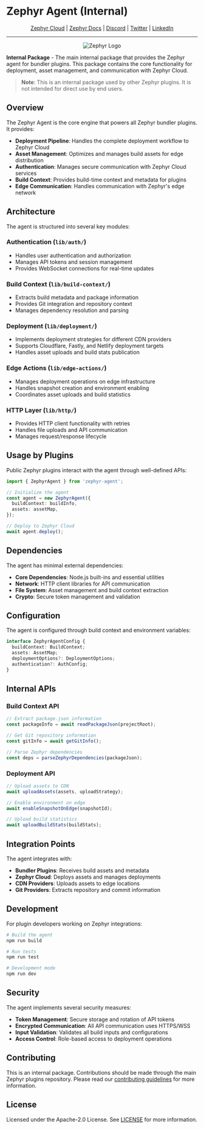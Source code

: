 # Zephyr Agent (Internal)

<div align="center">

[Zephyr Cloud](https://zephyr-cloud.io) | [Zephyr Docs](https://docs.zephyr-cloud.io) | [Discord](https://zephyr-cloud.io/discord) | [Twitter](https://x.com/ZephyrCloudIO) | [LinkedIn](https://www.linkedin.com/company/zephyr-cloud/)

<hr/>
<img src="https://cdn.prod.website-files.com/669061ee3adb95b628c3acda/66981c766e352fe1f57191e2_Opengraph-zephyr.png" alt="Zephyr Logo" />
</div>

**Internal Package** - The main internal package that provides the Zephyr agent for bundler plugins. This package contains the core functionality for deployment, asset management, and communication with Zephyr Cloud.

> **Note**: This is an internal package used by other Zephyr plugins. It is not intended for direct use by end users.

## Overview

The Zephyr Agent is the core engine that powers all Zephyr bundler plugins. It provides:

- **Deployment Pipeline**: Handles the complete deployment workflow to Zephyr Cloud
- **Asset Management**: Optimizes and manages build assets for edge distribution
- **Authentication**: Manages secure communication with Zephyr Cloud services
- **Build Context**: Provides build-time context and metadata for plugins
- **Edge Communication**: Handles communication with Zephyr's edge network

## Architecture

The agent is structured into several key modules:

### Authentication (`lib/auth/`)

- Handles user authentication and authorization
- Manages API tokens and session management
- Provides WebSocket connections for real-time updates

### Build Context (`lib/build-context/`)

- Extracts build metadata and package information
- Provides Git integration and repository context
- Manages dependency resolution and parsing

### Deployment (`lib/deployment/`)

- Implements deployment strategies for different CDN providers
- Supports Cloudflare, Fastly, and Netlify deployment targets
- Handles asset uploads and build stats publication

### Edge Actions (`lib/edge-actions/`)

- Manages deployment operations on edge infrastructure
- Handles snapshot creation and environment enabling
- Coordinates asset uploads and build statistics

### HTTP Layer (`lib/http/`)

- Provides HTTP client functionality with retries
- Handles file uploads and API communication
- Manages request/response lifecycle

## Usage by Plugins

Public Zephyr plugins interact with the agent through well-defined APIs:

```typescript
import { ZephyrAgent } from 'zephyr-agent';

// Initialize the agent
const agent = new ZephyrAgent({
  buildContext: buildInfo,
  assets: assetMap,
});

// Deploy to Zephyr Cloud
await agent.deploy();
```

## Dependencies

The agent has minimal external dependencies:

- **Core Dependencies**: Node.js built-ins and essential utilities
- **Network**: HTTP client libraries for API communication
- **File System**: Asset management and build context extraction
- **Crypto**: Secure token management and validation

## Configuration

The agent is configured through build context and environment variables:

```typescript
interface ZephyrAgentConfig {
  buildContext: BuildContext;
  assets: AssetMap;
  deploymentOptions?: DeploymentOptions;
  authentication?: AuthConfig;
}
```

## Internal APIs

### Build Context API

```typescript
// Extract package.json information
const packageInfo = await readPackageJson(projectRoot);

// Get Git repository information
const gitInfo = await getGitInfo();

// Parse Zephyr dependencies
const deps = parseZephyrDependencies(packageJson);
```

### Deployment API

```typescript
// Upload assets to CDN
await uploadAssets(assets, uploadStrategy);

// Enable environment on edge
await enableSnapshotOnEdge(snapshotId);

// Upload build statistics
await uploadBuildStats(buildStats);
```

## Integration Points

The agent integrates with:

- **Bundler Plugins**: Receives build assets and metadata
- **Zephyr Cloud**: Deploys assets and manages deployments
- **CDN Providers**: Uploads assets to edge locations
- **Git Providers**: Extracts repository and commit information

## Development

For plugin developers working on Zephyr integrations:

```bash
# Build the agent
npm run build

# Run tests
npm run test

# Development mode
npm run dev
```

## Security

The agent implements several security measures:

- **Token Management**: Secure storage and rotation of API tokens
- **Encrypted Communication**: All API communication uses HTTPS/WSS
- **Input Validation**: Validates all build inputs and configurations
- **Access Control**: Role-based access to deployment operations

## Contributing

This is an internal package. Contributions should be made through the main Zephyr plugins repository. Please read our [contributing guidelines](../../CONTRIBUTING.md) for more information.

## License

Licensed under the Apache-2.0 License. See [LICENSE](LICENSE) for more information.
